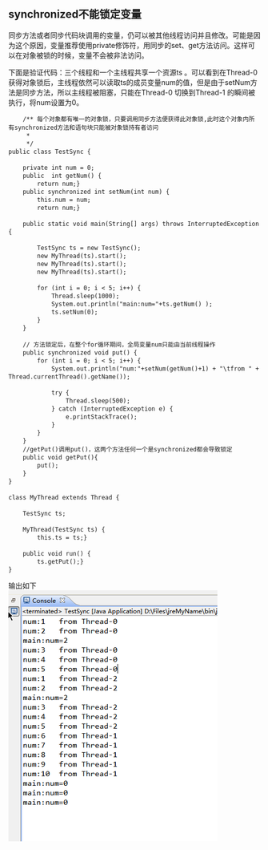 ## synchronized不能锁定变量  
同步方法或者同步代码块调用的变量，仍可以被其他线程访问并且修改。可能是因为这个原因，变量推荐使用private修饰符，用同步的set、get方法访问。这样可以在对象被锁的时候，变量不会被非法访问。

下面是验证代码：三个线程和一个主线程共享一个资源ts 。可以看到在Thread-0 获得对象锁后，主线程依然可以读取ts的成员变量num的值，但是由于setNum方法是同步方法，所以主线程被阻塞，只能在Thread-0 切换到Thread-1 的瞬间被执行，将num设置为0。
```
	/**	每个对象都有唯一的对象锁，只要调用同步方法便获得此对象锁,此时这个对象内所有synchronized方法和语句块只能被对象锁持有者访问
	 * 
	 */
public class TestSync {

	private int num = 0;
	public  int getNum() {
		return num;}
	public synchronized int setNum(int num) {
		this.num = num;
		return num;}

	public static void main(String[] args) throws InterruptedException {

		TestSync ts = new TestSync();
		new MyThread(ts).start();
		new MyThread(ts).start();
		new MyThread(ts).start();
		
		for (int i = 0; i < 5; i++) {
			Thread.sleep(1000);
			System.out.println("main:num="+ts.getNum() );
			ts.setNum(0);
		}
	}

	// 方法锁定后，在整个for循环期间，全局变量num只能由当前线程操作
	public synchronized void put() {
		for (int i = 0; i < 5; i++) {
			System.out.println("num:"+setNum(getNum()+1) + "\tfrom " + Thread.currentThread().getName());

			try {
				Thread.sleep(500);
			} catch (InterruptedException e) {
				e.printStackTrace();
			}
		}
	}
	//getPut()调用put()，这两个方法任何一个是synchronized都会导致锁定
	public void getPut(){	
		put();	
	}
}

class MyThread extends Thread {
	
	TestSync ts;

	MyThread(TestSync ts) {
		this.ts = ts;}

	public void run() {
		ts.getPut();}
}
```
输出如下  
![output](https://github.com/Jingle-seven/demos/blob/master/support/article/img/6631239289514483457.png)    
